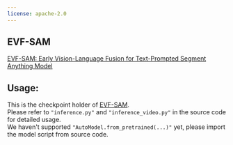 ```yaml
---
license: apache-2.0
---
```

## EVF-SAM

[EVF-SAM: Early Vision-Language Fusion for Text-Prompted Segment Anything Model](https://huggingface.co/papers/2406.20076)


## Usage:
This is the checkpoint holder of [EVF-SAM](https://github.com/hustvl/EVF-SAM.git).  
Please refer to `"inference.py"` and `"inference_video.py"` in the source code for detailed usage.  
We haven't supported `"AutoModel.from_pretrained(...)"` yet, please import the model script from source code.